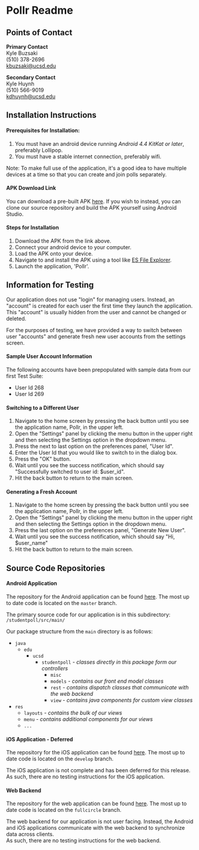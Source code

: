 # Pollr Readme

## Points of Contact

**Primary Contact**  
Kyle Buzsaki  
(510) 378-2696  
kbuzsaki@ucsd.edu  

**Secondary Contact**  
Kyle Huynh  
(510) 566-9019  
kdhuynh@ucsd.edu  

## Installation Instructions

#### Prerequisites for Installation:

1. You must have an android device running *Android 4.4 KitKat or later*, preferably Lollipop.
2. You must have a stable internet connection, preferably wifi.

Note: To make full use of the application, it's a good idea to have multiple devices
at a time so that you can create and join polls separately.

#### APK Download Link

You can download a pre-built APK
[here](https://github.com/kbuzsaki/cse110-android/releases/download/pollr-0.1.2/pollr.apk).
If you wish to instead, you can clone our source repository and build the APK yourself using Android Studio.

#### Steps for Installation

1. Download the APK from the link above.
2. Connect your android device to your computer.
3. Load the APK onto your device.
4. Navigate to and install the APK using a tool like [ES File Explorer](https://play.google.com/store/apps/details?id=com.estrongs.android.pop&hl=en).
5. Launch the application, 'Pollr'.

## Information for Testing

Our application does not use "login" for managing users. Instead, an "account" 
is created for each user the first time they launch the application.  
This "account" is usually hidden from the user and cannot be changed or deleted.

For the purposes of testing, we have provided a way to switch between user "accounts"
and generate fresh new user accounts from the settings screen.

#### Sample User Account Information

The following accounts have been prepopulated with sample data from our first Test Suite:

- User Id 268
- User Id 269

#### Switching to a Different User

1. Navigate to the home screen by pressing the back button until you see the
   application name, Pollr, in the upper left.
2. Open the "Settings" panel by clicking the menu button in the upper right and then
   selecting the Settings option in the dropdown menu.
3. Press the next to last option on the preferences panel, "User Id".
4. Enter the User Id that you would like to switch to in the dialog box.
5. Press the "OK" button.
6. Wait until you see the success notification, which should say 
   "Successfully switched to user id: $user\_id".
7. Hit the back button to return to the main screen.

#### Generating a Fresh Account

1. Navigate to the home screen by pressing the back button until you see the
   application name, Pollr, in the upper left.
2. Open the "Settings" panel by clicking the menu button in the upper right and then
   selecting the Settings option in the dropdown menu.
3. Press the last option on the preferences panel, "Generate New User".
4. Wait until you see the success notification, which should say "Hi, $user\_name"
5. Hit the back button to return to the main screen.

## Source Code Repositories

#### Android Application

The repository for the Android application can be found 
[here](https://github.com/kbuzsaki/cse110-android).
The most up to date code is located on the `master` branch.

The primary source code for our application is in this subdirectory:  
`/studentpoll/src/main/`

Our package structure from the `main` directory is as follows:

- `java`
  - `edu`
    - `ucsd`
      - `studentpoll` - *classes directly in this package form our controllers*
        - `misc`
        - `models` - *contains our front end model classes*
        - `rest` - *contains dispatch classes that communicate with the web backend*
        - `view` - *contains java components for custom view classes*
- `res`
  - `layouts` - *contains the bulk of our views*
  - `menu` - *contains additional components for our views*
  - `...`

#### iOS Application - Deferred 

The repository for the iOS application can be found
[here](https://github.com/kbuzsaki/cse110-ios/tree/develop).
The most up to date code is located on the `develop` branch.

The iOS application is not complete and has been deferred for this release.
As such, there are no testing instructions for the iOS application.

#### Web Backend

The repository for the web application can be found
[here](https://github.com/kbuzsaki/cse110-web/tree/fullcircle).
The most up to date code is located on the `fullcircle` branch.

The web backend for our application is not user facing. Instead, the 
Android and iOS applications communicate with the web backend to synchronize
data across clients.  
As such, there are no testing instructions for the web backend.

